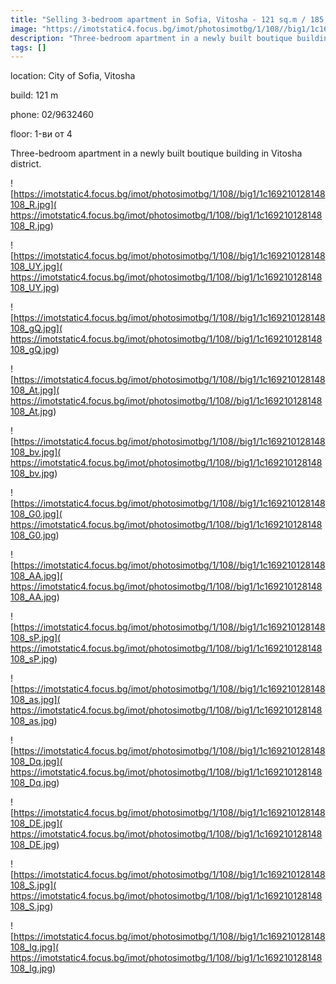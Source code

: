 ```yaml
---
title: "Selling 3-bedroom apartment in Sofia, Vitosha - 121 sq.m / 185,300 EUR :: imot.bg Ad"
image: "https://imotstatic4.focus.bg/imot/photosimotbg/1/108//big1/1c169210128148108_8I.jpg"
description: "Three-bedroom apartment in a newly built boutique building in Vitosha district."
tags: []
---
```


location: City of Sofia, Vitosha

build: 121 m

phone: 02/9632460

floor: 1-ви от 4

Three-bedroom apartment in a newly built boutique building in Vitosha district.


![https://imotstatic4.focus.bg/imot/photosimotbg/1/108//big1/1c169210128148108_R.jpg]( https://imotstatic4.focus.bg/imot/photosimotbg/1/108//big1/1c169210128148108_R.jpg)


![https://imotstatic4.focus.bg/imot/photosimotbg/1/108//big1/1c169210128148108_UY.jpg]( https://imotstatic4.focus.bg/imot/photosimotbg/1/108//big1/1c169210128148108_UY.jpg)


![https://imotstatic4.focus.bg/imot/photosimotbg/1/108//big1/1c169210128148108_gQ.jpg]( https://imotstatic4.focus.bg/imot/photosimotbg/1/108//big1/1c169210128148108_gQ.jpg)


![https://imotstatic4.focus.bg/imot/photosimotbg/1/108//big1/1c169210128148108_At.jpg]( https://imotstatic4.focus.bg/imot/photosimotbg/1/108//big1/1c169210128148108_At.jpg)


![https://imotstatic4.focus.bg/imot/photosimotbg/1/108//big1/1c169210128148108_bv.jpg]( https://imotstatic4.focus.bg/imot/photosimotbg/1/108//big1/1c169210128148108_bv.jpg)


![https://imotstatic4.focus.bg/imot/photosimotbg/1/108//big1/1c169210128148108_G0.jpg]( https://imotstatic4.focus.bg/imot/photosimotbg/1/108//big1/1c169210128148108_G0.jpg)


![https://imotstatic4.focus.bg/imot/photosimotbg/1/108//big1/1c169210128148108_AA.jpg]( https://imotstatic4.focus.bg/imot/photosimotbg/1/108//big1/1c169210128148108_AA.jpg)


![https://imotstatic4.focus.bg/imot/photosimotbg/1/108//big1/1c169210128148108_sP.jpg]( https://imotstatic4.focus.bg/imot/photosimotbg/1/108//big1/1c169210128148108_sP.jpg)


![https://imotstatic4.focus.bg/imot/photosimotbg/1/108//big1/1c169210128148108_as.jpg]( https://imotstatic4.focus.bg/imot/photosimotbg/1/108//big1/1c169210128148108_as.jpg)


![https://imotstatic4.focus.bg/imot/photosimotbg/1/108//big1/1c169210128148108_Dq.jpg]( https://imotstatic4.focus.bg/imot/photosimotbg/1/108//big1/1c169210128148108_Dq.jpg)


![https://imotstatic4.focus.bg/imot/photosimotbg/1/108//big1/1c169210128148108_DE.jpg]( https://imotstatic4.focus.bg/imot/photosimotbg/1/108//big1/1c169210128148108_DE.jpg)


![https://imotstatic4.focus.bg/imot/photosimotbg/1/108//big1/1c169210128148108_S.jpg]( https://imotstatic4.focus.bg/imot/photosimotbg/1/108//big1/1c169210128148108_S.jpg)


![https://imotstatic4.focus.bg/imot/photosimotbg/1/108//big1/1c169210128148108_Ig.jpg]( https://imotstatic4.focus.bg/imot/photosimotbg/1/108//big1/1c169210128148108_Ig.jpg)


